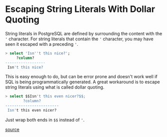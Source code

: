 # Escaping String Literals With Dollar Quoting

String literals in PostgreSQL are defined by surrounding the content with
the `'` character. For string literals that contain the `'` character, you
may have seen it escaped with a preceding `'`.

```sql
> select 'Isn''t this nice?';
     ?column?
------------------
 Isn't this nice?
```

This is easy enough to do, but can be error prone and doesn't work well if
SQL is being programmatically generated. A great workaround is to escape
string literals using what is called dollar quoting.

```sql
> select $$Isn't this even nicer?$$;
        ?column?
------------------------
 Isn't this even nicer?
```

Just wrap both ends in `$$` instead of `'`.

[source](https://www.postgresql.org/docs/current/static/sql-syntax-lexical.html)
